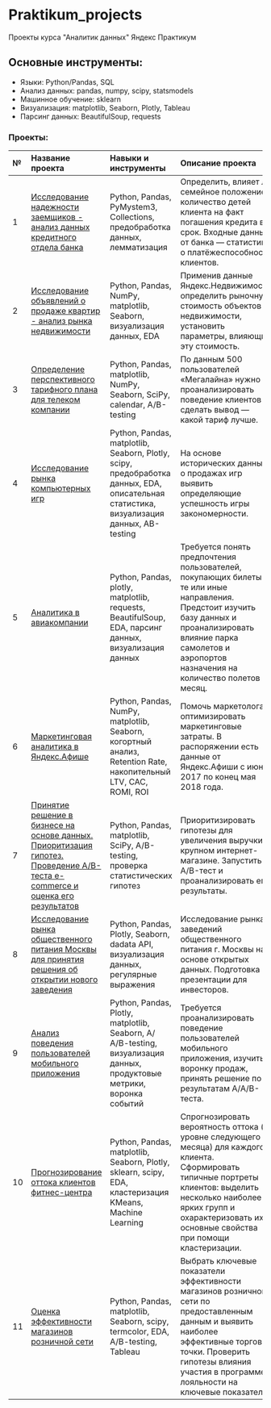 # Praktikum_projects
Проекты курса "Аналитик данных" Яндекс Практикум

## Основные инструменты:
- Языки: Python/Pandas, SQL
- Анализ данных: pandas, numpy, scipy, statsmodels
- Машинное обучение: sklearn
- Визуализация: matplotlib, Seaborn, Plotly, Tableau
- Парсинг данных: BeautifulSoup, requests

### Проекты:
| **№** | **Название проекта** | **Навыки и инструменты** | **Описание проекта**|
|:-|:----|:----|:----------|
| 1 | [Исследование надежности заемщиков - анализ данных кредитного отдела банка](https://github.com/Yoshiki1990/Praktikum_projects/tree/main/1.%20Data%20Preprocessing) |Python, Pandas, PyMystem3, Collections, предобработка данных, лемматизация| Определить, влияет ли семейное положение и количество детей клиента на факт погашения кредита в срок. Входные данные от банка — статистика о платёжеспособности клиентов. |  
| 2 | [Исследование объявлений о продаже квартир - анализ рынка недвижимости](https://github.com/Yoshiki1990/Praktikum_projects/tree/main/2.%20Exploratory%20Data%20Analysis%20(EDA)) |Python, Pandas, NumPy, matplotlib, Seaborn, визуализация данных, EDA | Применив данные Яндекс.Недвижимость, определить рыночную стоимость объектов недвижимости, установить параметры, влияющие эту стоимость. |
| 3 | [Определение перспективного тарифного плана для телеком компании](https://github.com/Yoshiki1990/Praktikum_projects/tree/main/3.%20Statistical%20analysis) |Python, Pandas, matplotlib, NumPy, Seaborn, SciPy, calendar, A/B-testing |  По данным 500 пользователей «Мегалайна» нужно проанализировать поведение клиентов и сделать вывод — какой тариф лучше. |
| 4 | [Исследование рынка компьютерных игр](https://github.com/Yoshiki1990/Praktikum_projects/tree/main/4.%20Video%20Games%20Market%20Analysis) | Python, Pandas, matplotlib, Seaborn, Plotly, scipy, предобработка данных, EDA, описательная статистика, визуализация данных, AB-testing | На основе исторических данных о продажах игр выявить определяющие успешность игры закономерности. |
| 5 | [Аналитика в авиакомпании](https://github.com/Yoshiki1990/Praktikum_projects/tree/main/5.%20Aviacompany%20Analysis) | Python, Pandas, plotly, matplotlib, requests, BeautifulSoup, EDA, парсинг данных, визуализация данных | Требуется понять предпочтения пользователей, покупающих билеты на те или иные направления. Предстоит изучить базу данных и проанализировать влияние парка самолетов и аэропортов назначения на количество полетов в месяц. |
| 6 | [Маркетинговая аналитика в Яндекс.Афише](https://github.com/Yoshiki1990/Praktikum_projects/tree/main/6.%20Marketing%20analysis) | Python, Pandas, NumPy, matplotlib, Seaborn, когортный анализ, Retention Rate, накопительный LTV, САС, ROMI, ROI | Помочь маркетологам оптимизировать маркетинговые затраты. В распоряжении есть данные от Яндекс.Афиши с июня 2017 по конец мая 2018 года. |
| 7 | [Принятие решение в бизнесе на основе данных. Приоритизация гипотез. Проведение А/В-теста e-commerce и оценка его результатов](https://github.com/Yoshiki1990/Praktikum_projects/tree/main/7.%20AB-testing) | Python, Pandas, matplotlib, SciPy, A/B-testing, проверка статистических гипотез | Приоритизировать гипотезы для увеличения выручки в крупном интернет-магазине. Запустить A/B-тест и проанализировать его результаты. 
| 8 | [Исследование рынка общественного питания Москвы для принятия решения об открытии нового заведения](https://github.com/Yoshiki1990/Praktikum_projects/tree/main/8.%20Visualisation%20and%20APIs) | Python, Pandas, Plotly, Seaborn, dadata API, визуализация данных, регулярные выражения | Исследование рынка заведений общественного питания г. Москвы на основе открытых данных. Подготовка презентации для инвесторов.
| 9 | [Анализ поведения пользователей мобильного приложения](https://github.com/Yoshiki1990/Praktikum_projects/tree/main/9.%20Mobile%20apps%20analysis) | Python, Pandas, Plotly, matplotlib, Seaborn, A/А/B-testing, визуализация данных, продуктовые метрики, воронка событий | Требуется проанализировать поведение пользователей мобильного приложения, изучить воронку продаж, принять решение по результатам А/А/В-теста. |
| 10 | [Прогнозирование оттока клиентов фитнес-центра](https://github.com/Yoshiki1990/Praktikum_projects/tree/main/10.%20Machine%20Learning) | Python, Pandas, matplotlib, Seaborn, Plotly, sklearn, scipy, EDA, кластеризация KMeans, Machine Learning |  Cпрогнозировать вероятность оттока (на уровне следующего месяца) для каждого клиента. Cформировать типичные портреты клиентов: выделить несколько наиболее ярких групп и охарактеризовать их основные свойства при помощи кластеризации. |
| 11 | [Оценка эффективности магазинов розничной сети](https://github.com/Yoshiki1990/Praktikum_projects/tree/main/11.%20Retail%20Data%20Analysis) | Python, Pandas, matplotlib, Seaborn, scipy, termcolor, EDA, A/B-testing, Tableau | Выбрать ключевые показатели эффективности магазинов розничной сети по предоставленным данным и выявить наиболее эффективные торговые точки. Проверить гипотезы влияния участия в программе лояльности на ключевые показатели |